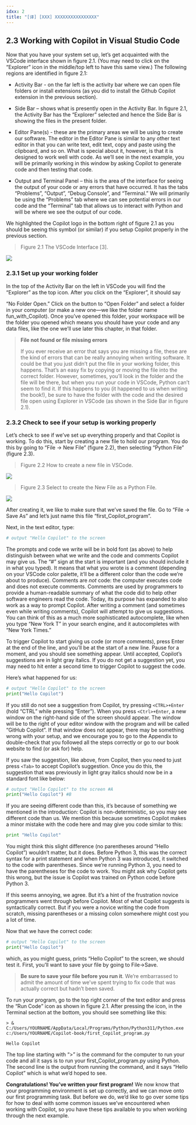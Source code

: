 ```yaml
---
idxx: 2
title: "[译] [XXX] XXXXXXXXXXXXXXXX"
---
```



## 2.3 Working with Copilot in Visual Studio Code

Now that you have your system set up, let’s get acquainted with the VSCode interface shown in figure 2.1. (You may need to click on the “Explorer” icon in the middle/top left to have this same view.) The following regions are identified in figure 2.1:

* Activity Bar - on the far left is the activity bar where we can open file folders or install extensions (as you did to install the Github Copilot extension in the previous section).

* Side Bar – shows what is presently open in the Activity Bar. In figure 2.1, the Activity Bar has the “Explorer” selected and hence the Side Bar is showing the files in the present folder.

* Editor Pane(s) - these are the primary areas we will be using to create our software. The editor in the Editor Pane is similar to any other text editor in that you can write text, edit text, copy and paste using the clipboard, and so on. What is special about it, however, is that it is designed to work well with code. As we’ll see in the next example, you will be primarily working in this window by asking Copilot to generate code and then testing that code.

* Output and Terminal Panel – this is the area of the interface for seeing the output of your code or any errors that have occurred. It has the tabs “Problems”, “Output”, “Debug Console”, and “Terminal.” We will primarily be using the “Problems” tab where we can see potential errors in our code and the “Terminal” tab that allows us to interact with Python and will be where we see the output of our code.

We highlighted the Copilot logo in the bottom right of figure 2.1 as you should be seeing this symbol (or similar) if you setup Copilot properly in the previous section.

> Figure 2.1 The VSCode Interface \[3\].

![](chapter-2.files/chapter-29250.png) 

### 2.3.1 Set up your working folder

In the top of the Activity Bar on the left in VSCode you will find the “Explorer” as the top icon. After you click on the “Explorer”, it should say

  

“No Folder Open.” Click on the button to “Open Folder” and select a folder in your computer (or make a new one—we like the folder name fun\_with\_Copilot). Once you’ve opened this folder, your workspace will be the folder you opened which means you should have your code and any data files, like the one we’ll use later this chapter, in that folder.

> **File not found or file missing errors**
> 
> If you ever receive an error that says you are missing a file, these are the kind of errors that can be really annoying when writing software. It could be that you just didn’t put the file in your working folder, this happens. That’s an easy fix by copying or moving the file into the correct folder. However, sometimes, you’ll look in the folder and the file will be there, but when you run your code in VSCode, Python can’t seem to find it. If this happens to you (it happened to us when writing the book!), be sure to have the folder with the code and the desired file open using Explorer in VSCode (as shown in the Side Bar in figure 2.1).

### 2.3.2 Check to see if your setup is working properly

Let’s check to see if we’ve set up everything properly and that Copilot is working. To do this, start by creating a new file to hold our program. You do this by going to “File -> New File” (figure 2.2), then selecting “Python File” (figure 2.3).

> Figure 2.2 How to create a new file in VSCode.

![](chapter-2.files/chapter-210805.png) 

  

> Figure 2.3 Select to create the New File as a Python File.

![](chapter-2.files/chapter-210871.png)

 

After creating it, we like to make sure that we’ve saved the file. Go to “File -> Save As” and let’s just name this file “first\_Copilot\_program”.

Next, in the text editor, type:

```python
# output "Hello Copilot" to the screen
```

The prompts and code we write will be in bold font (as above) to help distinguish between what we write and the code and comments Copilot may give us. The “#” sign at the start is important (and you should include it in what you typed). It means that what you wrote is a comment (depending on your VSCode color palette, it’ll be a different color than the code we’re about to produce). Comments are _not_ code: the computer executes code and does not execute comments. Comments are used by programmers to provide a human-readable summary of what the code did to help other software engineers read the code. Today, its purpose has expanded to also work as a way to prompt Copilot. After writing a comment (and sometimes even while writing comments), Copilot will attempt to give us suggestions. You can think of this as a much more sophisticated autocomplete, like when you type “New York T” in your search engine, and it autocompletes with “New York Times.”

To trigger Copilot to start giving us code (or more comments), press Enter at the end of the line, and you’ll be at the start of a new line. Pause for a moment, and you should see something appear. Until accepted, Copilot’s suggestions are in light gray italics. If you do not get a suggestion yet, you may need to hit enter a second time to trigger Copilot to suggest the code.

Here’s what happened for us:

```python
# output "Hello Copilot" to the screen
print("Hello Copilot")
```


If you still do not see a suggestion from Copilot, try pressing `<CTRL>+Enter` (hold “CTRL” while pressing “Enter”). When you press `<Ctrl>+Enter`, a new window on the right-hand side of the screen should appear. The window will be to the right of your editor window with the program and will be called “GitHub Copilot”. If that window does not appear, there may be something wrong with your setup, and we encourage you to go to the Appendix to double-check that you followed all the steps correctly or go to our book website to find (or ask for) help.

If you saw the suggestion, like above, from Copilot, then you need to just press `<Tab>` to accept Copilot’s suggestion. Once you do this, the suggestion that was previously in light gray italics should now be in a standard font like below:

```python
# output "Hello Copilot" to the screen #A
print("Hello Copilot") #B
```


If you are seeing different code than this, it’s because of something we mentioned in the introduction: Copilot is non-deterministic, so you may see different code than us. We mention this because sometimes Copilot makes a minor mistake with the code here and may give you code similar to this:

```python
print "Hello Copilot"
```


You might think this slight difference (no parentheses around “Hello Copilot”) wouldn’t matter, but it does. Before Python 3, this was the correct syntax for a print statement and when Python 3 was introduced, it switched to the code with parentheses. Since we’re running Python 3, you need to have the parentheses for the code to work. You might ask why Copilot gets this wrong, but the issue is Copilot was trained on Python code before Python 3.

If this seems annoying, we agree. But it’s a hint of the frustration novice programmers went through before Copilot. Most of what Copilot suggests is syntactically correct. But if you were a novice writing the code from scratch, missing parentheses or a missing colon somewhere might cost you a lot of time.

Now that we have the correct code:

```python
# output "Hello Copilot" to the screen
print("Hello Copilot")
```

which, as you might guess, prints “Hello Copilot” to the screen, we should test it. First, you’ll want to save your file by going to File->Save.

> **Be sure to save your file before you run it**. We’re embarrassed to admit the amount of time we’ve spent trying to fix code that was actually correct but hadn’t been saved.

To run your program, go to the top right corner of the text editor and press the “Run Code” icon as shown in figure 2.1. After pressing the icon, in the Terminal section at the bottom, you should see something like this:

```shell
> & C:/Users/YOURNAME/AppData/Local/Programs/Python/Python311/Python.exe c:/Users/YOURNAME/Copilot-book/first_Copilot_program.py

Hello Copilot
```

The top line starting with “>” is the command for the computer to run your code and all it says is to run your first\_Copilot\_program.py using Python. The second line is the output from running the command, and it says “Hello Copilot” which is what we’d hoped to see.

**Congratulations! You’ve written your first program!** We now know that your programming environment is set up correctly, and we can move onto our first programming task. But before we do, we’d like to go over some tips for how to deal with some common issues we’ve encountered when working with Copilot, so you have these tips available to you when working through the next example.
